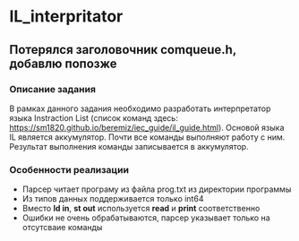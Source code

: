 # IL_interpritator

## Потерялся заголовочник **comqueue.h**, добавлю попозже


### Описание задания
В рамках данного задания необходимо разработать интерпретатор языка Instraction List (список команд здесь: https://sm1820.github.io/beremiz/iec_guide/il_guide.html).
Основой языка IL является аккумулятор. Почти все команды выполняют работу с ним. Результат выполнения команды записывается в аккумулятор. 


### Особенности реализации
- Парсер читает програму из файла prog.txt из директории программы
- Из типов данных поддерживается только int64
- Вместо **ld in**, **st out** используется **read** и **print** соответственно
- Ошибки не очень обрабатываются, парсер указывает только на отсутсваие команды
